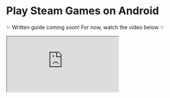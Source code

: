 # Play Steam Games on Android

<div class="text-center my-8">
  <p class="text-lg font-semibold mb-6">✨ Written guide coming soon! For now, watch the video below ✨</p>

  <div class="relative w-full max-w-3xl mx-auto aspect-video rounded-lg overflow-hidden pixel-border">
    <iframe
      src="https://www.youtube.com/embed/fr9N8lHzU1U"
      title="YouTube video player"
      allow="accelerometer; autoplay; clipboard-write; encrypted-media; gyroscope; picture-in-picture; web-share"
      allowfullscreen
      class="absolute inset-0 w-full h-full">
    </iframe>
  </div>
</div>
